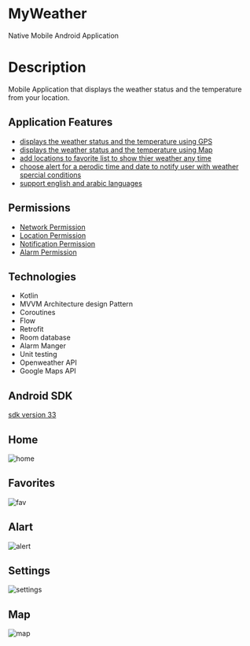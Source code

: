 
# MyWeather

Native Mobile Android Application


# Description

Mobile Application that displays the weather status and the temperature from your location.


## Application Features 

 - [displays the weather status and the temperature using GPS](https://awesomeopensource.com/project/elangosundar/awesome-README-templates)
 - [displays the weather status and the temperature using Map](https://github.com/matiassingers/awesome-readme)
 - [add locations to favorite list to show thier weather any time ](https://bulldogjob.com/news/449-how-to-write-a-good-readme-for-your-github-project)
 - [choose alert for a perodic time and date to notify user with weather spercial conditions](https://bulldogjob.com/news/449-how-to-write-a-good-readme-for-your-github-project)
  - [support english and arabic languages](https://bulldogjob.com/news/449-how-to-write-a-good-readme-for-your-github-project)
 


## Permissions

- [Network Permission](https://www.github.com/octokatherine)
- [Location Permission](https://www.github.com/octokatherine)
- [Notification Permission](https://www.github.com/octokatherine)
- [Alarm Permission](https://www.github.com/octokatherine)


## Technologies
- Kotlin
- MVVM Architecture design Pattern
- Coroutines
- Flow
- Retrofit
- Room database 
- Alarm Manger
- Unit testing
- Openweather API
- Google Maps API


## Android SDK

[sdk version 33](https://choosealicense.com/licenses/mit/)


## Home
![home](https://user-images.githubusercontent.com/108592559/230806058-a2b9e9e8-af87-4ce6-afc8-575d52d76aaa.png)


## Favorites

![fav](https://user-images.githubusercontent.com/108592559/230806367-094e2420-be09-4397-8435-50440ffbf664.png)

## Alart
![alert](https://user-images.githubusercontent.com/108592559/230806381-e1d8ad09-00c9-40ab-8f4b-37187cf97b06.png)


## Settings

![settings](https://user-images.githubusercontent.com/108592559/230806386-ce8c6eb5-e2ee-4601-b05f-a1c30bb019b3.png)

## Map
![map](https://user-images.githubusercontent.com/108592559/230806405-11d5046a-0b59-4be8-b59c-dc381f1766cd.png)




